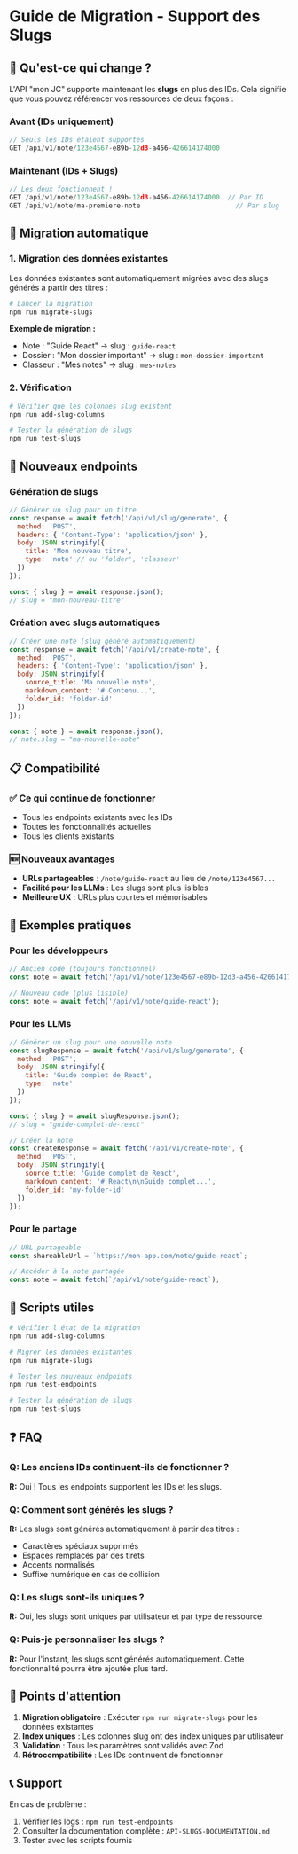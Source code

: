 # Guide de Migration - Support des Slugs

## 🎯 **Qu'est-ce qui change ?**

L'API "mon JC" supporte maintenant les **slugs** en plus des IDs. Cela signifie que vous pouvez référencer vos ressources de deux façons :

### **Avant (IDs uniquement)**
```javascript
// Seuls les IDs étaient supportés
GET /api/v1/note/123e4567-e89b-12d3-a456-426614174000
```

### **Maintenant (IDs + Slugs)**
```javascript
// Les deux fonctionnent !
GET /api/v1/note/123e4567-e89b-12d3-a456-426614174000  // Par ID
GET /api/v1/note/ma-premiere-note                        // Par slug
```

## 🔄 **Migration automatique**

### **1. Migration des données existantes**

Les données existantes sont automatiquement migrées avec des slugs générés à partir des titres :

```bash
# Lancer la migration
npm run migrate-slugs
```

**Exemple de migration :**
- Note : "Guide React" → slug : `guide-react`
- Dossier : "Mon dossier important" → slug : `mon-dossier-important`
- Classeur : "Mes notes" → slug : `mes-notes`

### **2. Vérification**

```bash
# Vérifier que les colonnes slug existent
npm run add-slug-columns

# Tester la génération de slugs
npm run test-slugs
```

## 🚀 **Nouveaux endpoints**

### **Génération de slugs**

```javascript
// Générer un slug pour un titre
const response = await fetch('/api/v1/slug/generate', {
  method: 'POST',
  headers: { 'Content-Type': 'application/json' },
  body: JSON.stringify({
    title: 'Mon nouveau titre',
    type: 'note' // ou 'folder', 'classeur'
  })
});

const { slug } = await response.json();
// slug = "mon-nouveau-titre"
```

### **Création avec slugs automatiques**

```javascript
// Créer une note (slug généré automatiquement)
const response = await fetch('/api/v1/create-note', {
  method: 'POST',
  headers: { 'Content-Type': 'application/json' },
  body: JSON.stringify({
    source_title: 'Ma nouvelle note',
    markdown_content: '# Contenu...',
    folder_id: 'folder-id'
  })
});

const { note } = await response.json();
// note.slug = "ma-nouvelle-note"
```

## 📋 **Compatibilité**

### **✅ Ce qui continue de fonctionner**

- Tous les endpoints existants avec les IDs
- Toutes les fonctionnalités actuelles
- Tous les clients existants

### **🆕 Nouveaux avantages**

- **URLs partageables** : `/note/guide-react` au lieu de `/note/123e4567...`
- **Facilité pour les LLMs** : Les slugs sont plus lisibles
- **Meilleure UX** : URLs plus courtes et mémorisables

## 🎯 **Exemples pratiques**

### **Pour les développeurs**

```javascript
// Ancien code (toujours fonctionnel)
const note = await fetch('/api/v1/note/123e4567-e89b-12d3-a456-426614174000');

// Nouveau code (plus lisible)
const note = await fetch('/api/v1/note/guide-react');
```

### **Pour les LLMs**

```javascript
// Générer un slug pour une nouvelle note
const slugResponse = await fetch('/api/v1/slug/generate', {
  method: 'POST',
  body: JSON.stringify({
    title: 'Guide complet de React',
    type: 'note'
  })
});

const { slug } = await slugResponse.json();
// slug = "guide-complet-de-react"

// Créer la note
const createResponse = await fetch('/api/v1/create-note', {
  method: 'POST',
  body: JSON.stringify({
    source_title: 'Guide complet de React',
    markdown_content: '# React\n\nGuide complet...',
    folder_id: 'my-folder-id'
  })
});
```

### **Pour le partage**

```javascript
// URL partageable
const shareableUrl = `https://mon-app.com/note/guide-react`;

// Accéder à la note partagée
const note = await fetch(`/api/v1/note/guide-react`);
```

## 🔧 **Scripts utiles**

```bash
# Vérifier l'état de la migration
npm run add-slug-columns

# Migrer les données existantes
npm run migrate-slugs

# Tester les nouveaux endpoints
npm run test-endpoints

# Tester la génération de slugs
npm run test-slugs
```

## ❓ **FAQ**

### **Q: Les anciens IDs continuent-ils de fonctionner ?**
**R:** Oui ! Tous les endpoints supportent les IDs et les slugs.

### **Q: Comment sont générés les slugs ?**
**R:** Les slugs sont générés automatiquement à partir des titres :
- Caractères spéciaux supprimés
- Espaces remplacés par des tirets
- Accents normalisés
- Suffixe numérique en cas de collision

### **Q: Les slugs sont-ils uniques ?**
**R:** Oui, les slugs sont uniques par utilisateur et par type de ressource.

### **Q: Puis-je personnaliser les slugs ?**
**R:** Pour l'instant, les slugs sont générés automatiquement. Cette fonctionnalité pourra être ajoutée plus tard.

## 🚨 **Points d'attention**

1. **Migration obligatoire** : Exécuter `npm run migrate-slugs` pour les données existantes
2. **Index uniques** : Les colonnes slug ont des index uniques par utilisateur
3. **Validation** : Tous les paramètres sont validés avec Zod
4. **Rétrocompatibilité** : Les IDs continuent de fonctionner

## 📞 **Support**

En cas de problème :
1. Vérifier les logs : `npm run test-endpoints`
2. Consulter la documentation complète : `API-SLUGS-DOCUMENTATION.md`
3. Tester avec les scripts fournis 